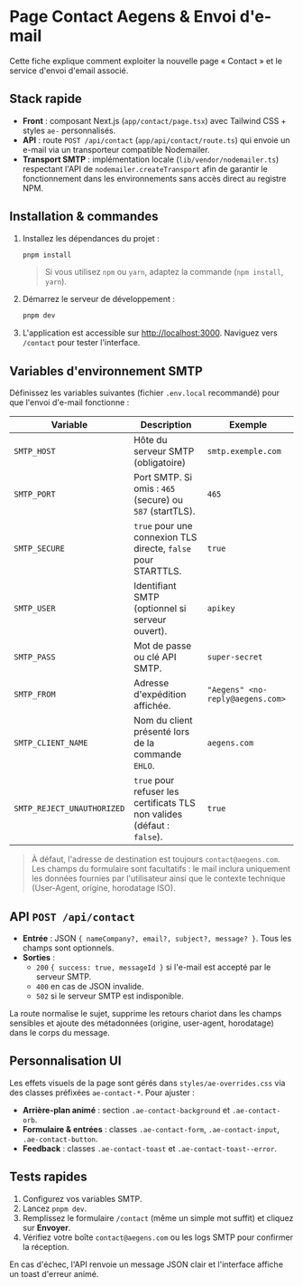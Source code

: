 # Page Contact Aegens & Envoi d'e-mail

Cette fiche explique comment exploiter la nouvelle page « Contact » et le service d'envoi d'email associé.

## Stack rapide

- **Front** : composant Next.js (`app/contact/page.tsx`) avec Tailwind CSS + styles `ae-` personnalisés.
- **API** : route `POST /api/contact` (`app/api/contact/route.ts`) qui envoie un e-mail via un transporteur compatible Nodemailer.
- **Transport SMTP** : implémentation locale (`lib/vendor/nodemailer.ts`) respectant l'API de `nodemailer.createTransport` afin de garantir le fonctionnement dans les environnements sans accès direct au registre NPM.

## Installation & commandes

1. Installez les dépendances du projet :
   ```bash
   pnpm install
   ```
   > Si vous utilisez `npm` ou `yarn`, adaptez la commande (`npm install`, `yarn`).

2. Démarrez le serveur de développement :
   ```bash
   pnpm dev
   ```

3. L'application est accessible sur [http://localhost:3000](http://localhost:3000). Naviguez vers `/contact` pour tester l'interface.

## Variables d'environnement SMTP

Définissez les variables suivantes (fichier `.env.local` recommandé) pour que l'envoi d'e-mail fonctionne :

| Variable | Description | Exemple |
| --- | --- | --- |
| `SMTP_HOST` | Hôte du serveur SMTP (obligatoire) | `smtp.exemple.com` |
| `SMTP_PORT` | Port SMTP. Si omis : `465` (secure) ou `587` (startTLS). | `465` |
| `SMTP_SECURE` | `true` pour une connexion TLS directe, `false` pour STARTTLS. | `true` |
| `SMTP_USER` | Identifiant SMTP (optionnel si serveur ouvert). | `apikey` |
| `SMTP_PASS` | Mot de passe ou clé API SMTP. | `super-secret` |
| `SMTP_FROM` | Adresse d'expédition affichée. | `"Aegens" <no-reply@aegens.com>` |
| `SMTP_CLIENT_NAME` | Nom du client présenté lors de la commande `EHLO`. | `aegens.com` |
| `SMTP_REJECT_UNAUTHORIZED` | `true` pour refuser les certificats TLS non valides (défaut : `false`). | `true` |

> À défaut, l'adresse de destination est toujours `contact@aegens.com`. Les champs du formulaire sont facultatifs : le mail inclura uniquement les données fournies par l'utilisateur ainsi que le contexte technique (User-Agent, origine, horodatage ISO).

## API `POST /api/contact`

- **Entrée** : JSON `{ nameCompany?, email?, subject?, message? }`. Tous les champs sont optionnels.
- **Sorties** :
  - `200` `{ success: true, messageId }` si l'e-mail est accepté par le serveur SMTP.
  - `400` en cas de JSON invalide.
  - `502` si le serveur SMTP est indisponible.

La route normalise le sujet, supprime les retours chariot dans les champs sensibles et ajoute des métadonnées (origine, user-agent, horodatage) dans le corps du message.

## Personnalisation UI

Les effets visuels de la page sont gérés dans `styles/ae-overrides.css` via des classes préfixées `ae-contact-*`. Pour ajuster :

- **Arrière-plan animé** : section `.ae-contact-background` et `.ae-contact-orb`.
- **Formulaire & entrées** : classes `.ae-contact-form`, `.ae-contact-input`, `.ae-contact-button`.
- **Feedback** : classes `.ae-contact-toast` et `.ae-contact-toast--error`.

## Tests rapides

1. Configurez vos variables SMTP.
2. Lancez `pnpm dev`.
3. Remplissez le formulaire `/contact` (même un simple mot suffit) et cliquez sur **Envoyer**.
4. Vérifiez votre boîte `contact@aegens.com` ou les logs SMTP pour confirmer la réception.

En cas d'échec, l'API renvoie un message JSON clair et l'interface affiche un toast d'erreur animé.
